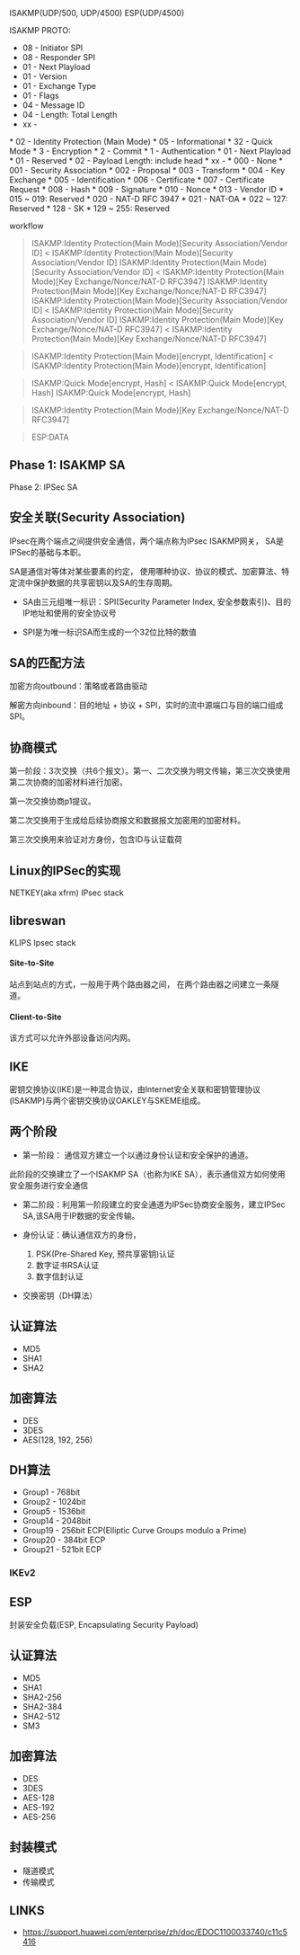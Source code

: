 ISAKMP(UDP/500, UDP/4500)
ESP(UDP/4500)

ISAKMP PROTO:
* 08 - Initiator SPI
* 08 - Responder SPI
* 01 - Next Playload
* 01 - Version
* 01 - Exchange Type
* 01 - Flags
* 04 - Message ID
* 04 - Length: Total Length
* xx - <PAYLOAD>

<Exchange Type>
* 02 - Identity Protection (Main Mode)
* 05 - Informational
* 32 - Quick Mode

<Flags>
* 3 - Encryption
* 2 - Commit
* 1 - Authentication

<Playload>
* 01 - Next Playload
* 01 - Reserved
* 02 - Payload Length: include head
* xx - <PAYLOAD DATA>

<PlayLoad Type>
* 000 - None
* 001 - Security Association
* 002 - Proposal
* 003 - Transform
* 004 - Key Exchange
* 005 - Identification
* 006 - Certificate
* 007 - Certificate Request
* 008 - Hash
* 009 - Signature
* 010 - Nonce
* 013 - Vendor ID
* 015 ~ 019: Reserved
* 020 - NAT-D RFC 3947
* 021 - NAT-OA
* 022 ~ 127: Reserved
* 128 - SK
* 129 ~ 255: Reserved


workflow


> ISAKMP:Identity Protection(Main Mode)[Security Association/Vendor ID]
< ISAKMP:Identity Protection(Main Mode)[Security Association/Vendor ID]
> ISAKMP:Identity Protection(Main Mode)[Security Association/Vendor ID]
< ISAKMP:Identity Protection(Main Mode)[Key Exchange/Nonce/NAT-D RFC3947]
> ISAKMP:Identity Protection(Main Mode)[Key Exchange/Nonce/NAT-D RFC3947]
> ISAKMP:Identity Protection(Main Mode)[Security Association/Vendor ID]
< ISAKMP:Identity Protection(Main Mode)[Security Association/Vendor ID]
> ISAKMP:Identity Protection(Main Mode)[Key Exchange/Nonce/NAT-D RFC3947]
< ISAKMP:Identity Protection(Main Mode)[Key Exchange/Nonce/NAT-D RFC3947]

> ISAKMP:Identity Protection(Main Mode)[encrypt, Identification]
< ISAKMP:Identity Protection(Main Mode)[encrypt, Identification]

> ISAKMP:Quick Mode[encrypt, Hash]
< ISAKMP:Quick Mode[encrypt, Hash]
> ISAKMP:Quick Mode[encrypt, Hash]

> ISAKMP:Identity Protection(Main Mode)[Key Exchange/Nonce/NAT-D RFC3947]

> ESP:DATA





Phase 1: ISAKMP SA
------------------
>

Phase 2:  IPSec SA


安全关联(Security Association)
----------------------------

IPsec在两个端点之间提供安全通信，两个端点称为IPsec ISAKMP网关， SA是IPSec的基础与本职。

 SA是通信对等体对某些要素的约定， 使用哪种协议、协议的模式、加密算法、特定流中保护数据的共享密钥以及SA的生存周期。


* SA由三元组唯一标识：SPI(Security Parameter Index, 安全参数索引)、目的IP地址和使用的安全协议号

* SPI是为唯一标识SA而生成的一个32位比特的数值


SA的匹配方法
-----------

加密方向outbound：策略或者路由驱动

解密方向inbound：目的地址 + 协议 + SPI，实时的流中源端口与目的端口组成SPI。



协商模式
--------

第一阶段：3次交换（共6个报文）。第一、二次交换为明文传输，第三次交换使用第二次协商的加密材料进行加密。

第一次交换协商p1提议。

第二次交换用于生成给后续协商报文和数据报文加密用的加密材料。

第三次交换用来验证对方身份，包含ID与认证载荷

Linux的IPSec的实现
----------------

NETKEY(aka xfrm) IPsec stack


libreswan
---------

KLIPS Ipsec stack



#### Site-to-Site

站点到站点的方式，一般用于两个路由器之间， 在两个路由器之间建立一条隧道。

#### Client-to-Site

该方式可以允许外部设备访问内网。

## IKE

密钥交换协议(IKE)是一种混合协议，由Internet安全关联和密钥管理协议(ISAKMP)与两个密钥交换协议OAKLEY与SKEME组成。

两个阶段
-------
* 第一阶段： 通信双方建立一个以通过身份认证和安全保护的通道。

此阶段的交换建立了一个ISAKMP SA（也称为IKE SA），表示通信双方如何使用安全服务进行安全通信

* 第二阶段：利用第一阶段建立的安全通道为IPSec协商安全服务，建立IPSec SA,该SA用于IP数据的安全传输。


* 身份认证：确认通信双方的身份，

    1. PSK(Pre-Shared Key, 预共享密钥)认证
    2. 数字证书RSA认证
    3. 数字信封认证

* 交换密钥（DH算法）


认证算法
--------

* MD5
* SHA1
* SHA2

加密算法
--------

* DES
* 3DES
* AES(128, 192, 256)


DH算法
------

* Group1 - 768bit
* Group2 - 1024bit
* Group5 - 1536bit
* Group14 - 2048bit
* Group19 - 256bit ECP(Elliptic Curve Groups modulo a Prime)
* Group20 - 384bit ECP
* Group21 - 521bit ECP

### IKEv2


## ESP

封装安全负载(ESP, Encapsulating Security Payload)

认证算法
-------

* MD5
* SHA1
* SHA2-256
* SHA2-384
* SHA2-512
* SM3


加密算法
-------

* DES
* 3DES
* AES-128
* AES-192
* AES-256

封装模式
-------

* 隧道模式
* 传输模式

## LINKS

* <https://support.huawei.com/enterprise/zh/doc/EDOC1100033740/c11c5416>
